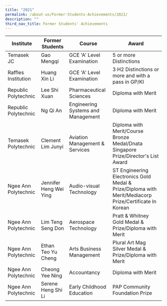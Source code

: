 ```yaml
---
title: "2021"
permalink: /about-us/Former-Students-Achievements/2021/
description: ""
third_nav_title: Former Students' Achievements
---
```

| Institute | Former Students | Course | Award |
| -------- | -------- | -------- | -------- |
| Temasek JC    | Gao Mengqi     | GCE 'A' Level Examination    | 5 or more Distinctions     |
| Raffles Institution     | Huang Xin Li    | GCE 'A' Level Examination     | 3 H2 Distinctions or more and with a pass in GP/KI     |
| Republic Polytechnic     | Lee Shi Xuan     | Pharmaceutical Sciences     | Diploma with Merit    |
| Republic Polytechnic     | Ng Qi An     | Engineering Systems and Management    | Diploma with Merit     |
| Temasek Polytechnic     | Clement Lim Junyi   | Aviation Management & Services     | Diploma with Merit/Course Bronze Medal/Dnata Singapore Prize/Director's List Award     |
| Ngee Ann Polytechnic     | Jennifer Heng Wei Ying     | Audio-visual Technology     | ST Engineering Electronics Gold Medal & Prize/Diploma with Merit/Mediacorp Prize/Certificate In Korean     |
| Ngee Ann Polytechnic     | Lim Teng Seng Don     | Aerospace Technology     | Pratt & Whitney Gold Medal & Prize/Diploma with Merit    |
| Ngee Ann Polytechnic    | Ethan Teo Yu Cheng     | Arts Business Management    | Plural Art Mag Silver Medal & Prize/Diploma with Merit     |
| Ngee Ann Polytechnic     | Cheong Yee Ning    | Accountancy    | Diploma with Merit    |
| Ngee Ann Polytechnic    | Serene Heng Shi Li    | Early Childhood Education     | PAP Community Foundation Prize     |
